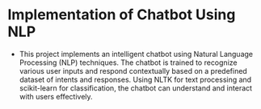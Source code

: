 #  Implementation of Chatbot Using NLP 

- This project implements an intelligent chatbot using Natural Language Processing (NLP) techniques. The chatbot is trained to recognize various user inputs and respond contextually based on a predefined dataset of intents and responses. Using NLTK for text processing and scikit-learn for classification, the chatbot can understand and interact with users effectively.